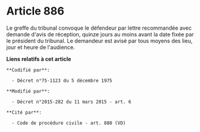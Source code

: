 # Article 886

Le greffe du tribunal convoque le défendeur par lettre recommandée avec demande d'avis de réception, quinze jours au moins
avant la date fixée par le président du tribunal. Le demandeur est avisé par tous moyens des lieu, jour et heure de
l'audience.

**Liens relatifs à cet article**

	**Codifié par**:

	  - Décret n°75-1123 du 5 décembre 1975

	**Modifié par**:

	  - Décret n°2015-282 du 11 mars 2015 - art. 6

	**Cité par**:

	  - Code de procédure civile - art. 888 (VD)
